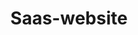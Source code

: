 ---
layout: work
title: Saas-website
meta: Description of portfolio peice
next-piece: "/izze-campaign/"
prev-piece: "/quotebook/"
banner: popcorn-banner.jpg
supertitle: saas.svg
alt: Saas-Website
supersub: Movie and TV show streaming site
goal: The goal of my Saas website was to make someone want to buy the services after viewing the site
obstacles: Some obstacles I came across was how to create a unique selling poing that I could advertise on the site. I also needed to look at trends to help me determine the best way to present the call to action.
outcome: In the end I came up with a movie and TV streaming site that allows the customer to watch movies that are still in theatres with the largest plan. I created a night out to the movies theme to present the site differnt than other streaming sites already out there.
images:
  - popcorn-1.jpg
  - popcorn-2.jpg
  - popcorn-3.jpg
tags:
  - sublime.svg
  - ps.svg
  - ai.svg
---